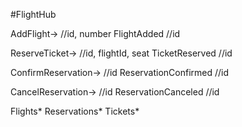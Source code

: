 #FlightHub

AddFlight-> //id, number
FlightAdded //id

ReserveTicket-> //id, flightId, seat
TicketReserved //id

ConfirmReservation-> //id
ReservationConfirmed //id

CancelReservation-> //id
ReservationCanceled //id

Flights*
Reservations*
Tickets*
